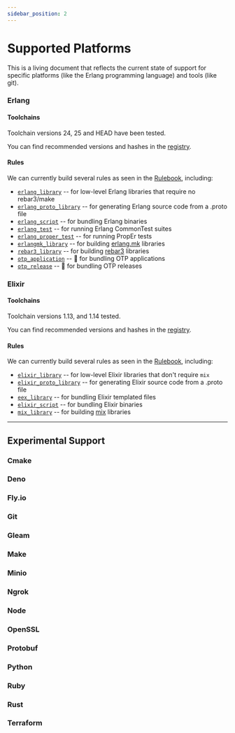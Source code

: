 ```yaml
---
sidebar_position: 2
---
```


# Supported Platforms

This is a living document that reflects the current state of support for
specific platforms (like the Erlang programming language) and tools (like git).

### Erlang

#### Toolchains
Toolchain versions 24, 25 and HEAD have been tested.

You can find recommended versions and hashes in the [registry](https://github.com/warp-build/rules.warp.build/blob/main/toolchains/registry.json).

#### Rules

We can currently build several rules as seen in the [Rulebook](/rulebook), including:

* [`erlang_library`](/rulebook/erlang/erlang_library) -- for low-level Erlang libraries that require no rebar3/make
* [`erlang_proto_library`](/rulebook/erlang/erlang_proto_library) -- for generating Erlang source code from a .proto file
* [`erlang_script`](/rulebook/erlang/erlang_script) -- for bundling Erlang binaries
* [`erlang_test`](/rulebook/erlang/erlang_test) -- for running Erlang CommonTest suites
* [`erlang_proper_test`](/rulebook/erlang/erlang_proper_test) -- for running PropEr tests
* [`erlangmk_library`](/rulebook/erlang/erlangmk_library) -- for building [erlang.mk](https://erlang.mk/) libraries
* [`rebar3_library`](/rulebook/erlang/rebar3_library) -- for building [rebar3](https://rebar3.org/) libraries
* [`otp_application`](/rulebook/erlang/otp_application) -- 🚧 for bundling OTP applications
* [`otp_release`](/rulebook/erlang/otp_release) -- 🚧 for bundling OTP releases


### Elixir

#### Toolchains
Toolchain versions 1.13, and 1.14 tested.

You can find recommended versions and hashes in the [registry](https://github.com/warp-build/rules.warp.build/blob/main/toolchains/registry.json).

#### Rules

We can currently build several rules as seen in the [Rulebook](/rulebook), including:

* [`elixir_library`](/rulebook/elixir/elixir_library) -- for low-level Elixir libraries that don't require `mix`
* [`elixir_proto_library`](/rulebook/erlang/elixir_proto_library) -- for generating Elixir source code from a .proto file
* [`eex_library`](/rulebook/elixir/eex_library) -- for bundling Elixir templated files
* [`elixir_script`](/rulebook/elixir/elixir_script) -- for bundling Elixir binaries
* [`mix_library`](/rulebook/elixir/mix_library) -- for building [mix](https://elixir-lang.org/getting-started/mix-otp/introduction-to-mix.html) libraries

---

## Experimental Support

### Cmake
### Deno
### Fly.io
### Git
### Gleam
### Make
### Minio
### Ngrok
### Node
### OpenSSL
### Protobuf
### Python
### Ruby
### Rust
### Terraform
